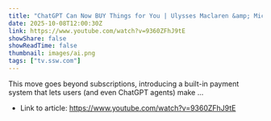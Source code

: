 ```yaml
---
title: "ChatGPT Can Now BUY Things for You | Ulysses Maclaren &amp; Michael Smedley"
date: 2025-10-08T12:00:30Z
link: https://www.youtube.com/watch?v=9360ZFhJ9tE
showShare: false
showReadTime: false
thumbnail: images/ai.png
tags: ["tv.ssw.com"]
---
```

This move goes beyond subscriptions, introducing a built-in payment system that lets users (and even ChatGPT agents) make ...

- Link to article: https://www.youtube.com/watch?v=9360ZFhJ9tE